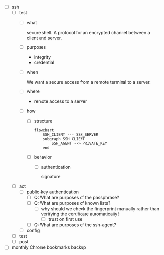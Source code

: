- [ ] ssh
    - [ ] test
        - [ ] what

            secure shell. A protocol for an encrypted channel between a client and server.

        - [ ] purposes
            - integrity
            - credential
        - [ ] when

            We want a secure access from a remote terminal to a server.

        - [ ] where
            - remote access to a server
        - [ ] how
            - [ ] structure

                ```mermaid
                flowchart
                    SSH_CLIENT --- SSH_SERVER
                    subgraph SSH_CLIENT
                        SSH_AGENT --> PRIVATE_KEY
                    end
                ```
            - [ ] behavior
                - [ ] authentication

                    signature
    - [ ] act
        - [ ] public-key authentication
            - [ ] Q: What are purposes of the passphrase?
            - [ ] Q: What are purposes of known lists?
                - [ ] why should we check the fingerprint manually rather than verifying the certificate automatically?
                    - [ ] trust on first use 
            - [ ] Q: What are purposes of the ssh-agent?
        - [ ] config
    - [ ] test
    - [ ] post
- [ ] monthly Chrome bookmarks backup